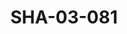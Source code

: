 ---
pid: SHA-03-081
title: SHA-03-081
language: en
collection: Sharhabil Ahmed
original_label: 
rights: Sharhabil Ahmed
location_of_original: Sharhabil Ahmed
photographer_or_studio: 
scanned_from: photograph 8.8 by 13.9
_date: 1957-1959
location: Omdurman
description: Sharhabil Ahmed
additional_notes: '"In the first days before I began jazz music" when he first joined
  Omdurman radio'
permission_display: 'yes'
on_server: 'no'
on_website: 'no'
permalink: /archive/en/sha-03-081.html
layout: photo-page
---